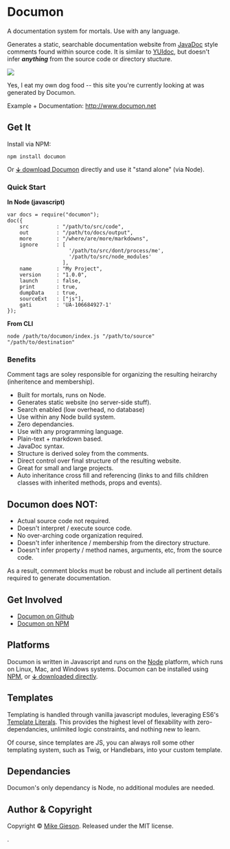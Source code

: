 # Documon

A documentation system for mortals. Use with any language.

Generates a static, searchable documentation website from [JavaDoc](https://en.wikipedia.org/wiki/Javadoc) style comments found within source code. It is similar to [YUIdoc](http://yui.github.io/yuidoc/), but doesn't infer __*anything*__ from the source code or directory stucture.

![](http://www.documon.net/assets/screenshot1.jpg)

Yes, I eat my own dog food -- this site you're currently looking at was generated by Documon. 

Example + Documentation: http://www.documon.net 

## Get It

Install via NPM:

	npm install documon

Or [&#x02186; download Documon][1] directly and use it "stand alone" (via Node).

### Quick Start

__In Node (javascript)__

	var docs = require("documon");
	doc({
        src			: "/path/to/src/code",
        out			: "/path/to/docs/output",
        more 		: "/where/are/more/markdowns",
        ignore		: [
                        '/path/to/src/dont/process/me',
                        '/path/to/src/node_modules'
                      ],
        name		: "My Project",
        version		: "1.0.0",
        launch		: false,
        print		: true,
        dumpData	: true,
        sourceExt	: ["js"],
        gati 		: 'UA-106684927-1'
    });

__From CLI__

	node /path/to/documon/index.js "/path/to/source" "/path/to/destination"


### Benefits

Comment tags are soley responsible for organizing the resulting heirarchy (inheritence and membership).

- Built for mortals, runs on Node.
- Generates static website (no server-side stuff).
- Search enabled (low overhead, no database)
- Use within any Node build system.
- Zero dependancies.
- Use with any programming language.
- Plain-text + markdown based.
- JavaDoc syntax.
- Structure is derived soley from the comments.
- Direct control over final structure of the resulting website.
- Great for small and large projects.
- Auto inheritance cross fill and referencing (links to and fills children classes with inherited methods, props and events).

## Documon does NOT:

- Actual source code not required.
- Doesn't interpret / execute source code.
- No over-arching code organization required.
- Doesn't infer inheritence / membership from the directory structure.
- Doesn't infer property / method names, arguments, etc, from the source code.

As a result, comment blocks must be robust and include all pertinent details required to generate documentation.

## Get Involved

- [Documon on Github](https://github.com/bobtherobot/documon)
- [Documon on NPM](https://www.npmjs.com/package/documon)

## Platforms

Documon is written in Javascript and runs on the [Node](https://www.nodejs.com) platform, which runs on Linux, Mac, and Windows systems. Documon can be installed using [NPM](https://www.npmjs.com/documon), or [&#x02186; downloaded directly][1].

## Templates
Templating is handled through vanilla javascript modules, leveraging ES6's [Template Literals](https://developer.mozilla.org/en-US/docs/Web/JavaScript/Reference/Template_literals). This provides the highest level of flexability with zero-dependancies, unlimited logic constraints, and nothing new to learn.

Of course, since templates are JS, you can always roll some other templating system, such as Twig, or Handlebars, into your custom template.

## Dependancies
Documon's only dependancy is Node, no additional modules are needed.

## Author & Copyright
Copyright &copy; [Mike Gieson](http://www.gieson.com). 
Released under the MIT license.


[1]: http://www.documon.net/downloads/documon.zip
.
